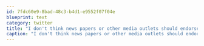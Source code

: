 ```yaml
---
id: 7fdc60e9-8bad-48c3-b4d1-e9552f07f04e
blueprint: text
category: twitter
title: "I don't think news papers or other media outlets should endorse any particular candidate outside of opinion pieces.  It's a worrisome trend."
caption: "I don't think news papers or other media outlets should endorse any particular candidate outside of opinion pieces.  It's a worrisome trend."
---
```

